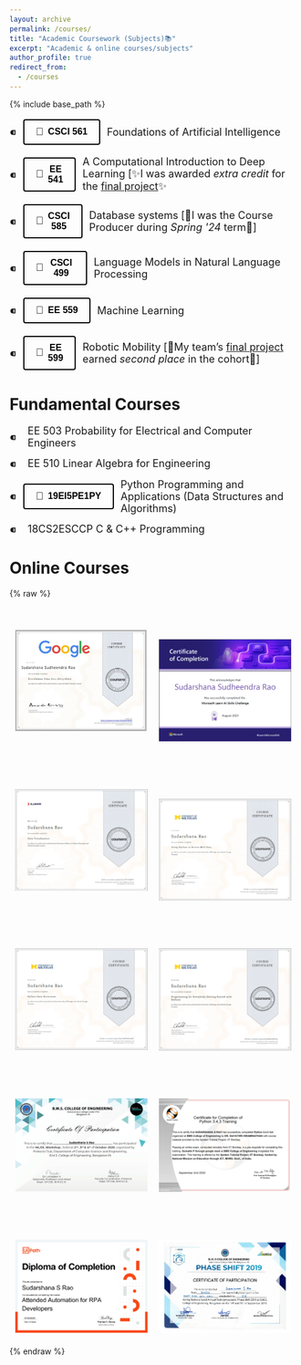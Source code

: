 ```yaml
---
layout: archive
permalink: /courses/
title: "Academic Coursework (Subjects)📚"
excerpt: "Academic & online courses/subjects"
author_profile: true
redirect_from: 
  - /courses
---
```

{% include base_path %}

<style>
/* Container for Bullet List */
.bullet-list {
  list-style-type: none;
  padding: 0;
}
.bullet-list li {
  display: flex;
  align-items: center;
  margin-bottom: 10px;
}
/* Custom Bullet */
.bullet-list li::before {
  content: "⁌";  /* Custom bullet symbol */
  font-size: 20px;
  margin-right: 10px;
}
/* Text next to the button */
.text-right {
  margin-left: 10px;
  font-size: 18px;
}
/* Button Styles */
.download-paper-button {
  border: 2px solid #000;
  padding: 10px 20px;
  text-align: center;
  text-decoration: none;
  display: inline-flex;
  align-items: center;
  font-size: 16px;
  margin: 4px 2px;
  cursor: pointer;
  border-radius: 4px;
  background-color: transparent;
  color: black;
  font-weight: bold;
  transition: background-color 0.3s ease-in-out, border-color 0.3s ease-in-out;
}
.download-paper-button::before {
  content: "🐙";
  margin-right: 8px;
  font-size: 18px;
}
/* Hover Effect */
.download-paper-button:hover {
  background-color: #A9A9A9;
  color: white;
  border-color: #696969;
  transform: translateY(-3px);
}
/* Active Effect */
.download-paper-button:active {
  background-color: #696969;
  border-color: #696969;
  transform: translateY(2px);
  box-shadow: 0 2px #D3D3D3;
}
</style>

<div class="download-button-container">
  <ul class="bullet-list">
    <li>
      <a href="https://github.com/SudarshanaSRao/CSCI561-AI_USC" target="_blank">
        <button class="download-paper-button">
          CSCI 561
        </button>
      </a>
      <span class="text-right">Foundations of Artificial Intelligence</span>
    </li>
  </ul>
</div>

<div class="download-button-container">
  <ul class="bullet-list">
    <li>
      <a href="https://github.com/SudarshanaSRao/EE541-Deep_Learning-USC" target="_blank">
        <button class="download-paper-button">
          EE 541
        </button>
      </a>
      <span class="text-right">A Computational Introduction to Deep Learning [✨I was awarded <i>extra credit</i> for the <a href="https://sudarshanasrao.github.io/portfolio/portfolio-5/">final project</a>✨</span>
    </li>
  </ul>
</div>

<div class="download-button-container">
  <ul class="bullet-list">
    <li>
      <a href="https://github.com/SudarshanaSRao/USC_CSCI-585_Database-Systems" target="_blank">
        <button class="download-paper-button">
          CSCI 585
        </button>
      </a>
      <span class="text-right">Database systems [🚀I was the Course Producer during <i>Spring '24</i> term🚀]</span>
    </li>
  </ul>
</div>

<div class="download-button-container">
  <ul class="bullet-list">
    <li>
      <a href="https://github.com/SudarshanaSRao/CSCI-499_LMs-in-NLP_USC" target="_blank">
        <button class="download-paper-button">
          CSCI 499
        </button>
      </a>
      <span class="text-right">Language Models in Natural Language Processing</span>
    </li>
  </ul>
</div>

<div class="download-button-container">
  <ul class="bullet-list">
    <li>
      <a href="https://github.com/SudarshanaSRao/EE559-Machine_Learning-USC" target="_blank">
        <button class="download-paper-button">
          EE 559
        </button>
      </a>
      <span class="text-right">Machine Learning</span>
    </li>
  </ul>
</div>

<div class="download-button-container">
  <ul class="bullet-list">
    <li>
      <a href="https://github.com/SudarshanaSRao/USC_EE-599_Robotics" target="_blank">
        <button class="download-paper-button">
          EE 599
        </button>
      </a>
      <span class="text-right">Robotic Mobility [🥈My team’s <a href="https://www.youtube.com/watch?v=7GFFjOJgJMA" target="_blank">final project</a> earned <i>second place</i> in the cohort🥈]</span>
    </li>
  </ul>
</div>   

Fundamental Courses
==================
<div class="download-button-container">
  <ul class="bullet-list">
    <li>
      <span class="text-right">EE 503 Probability for Electrical and Computer Engineers</span>
    </li>
  </ul>
</div>

<div class="download-button-container">
  <ul class="bullet-list">
    <li>
      <span class="text-right">EE 510 Linear Algebra for Engineering</span>
    </li>
  </ul>
</div>

<div class="download-button-container">
  <ul class="bullet-list">
    <li>
      <a href="https://github.com/SudarshanaSRao/Python-and-its-applications-in-ML" target="_blank">
        <button class="download-paper-button">
          19EI5PE1PY
        </button>
      </a>
      <span class="text-right">Python Programming and Applications (Data Structures and Algorithms)</span>
    </li>
  </ul>
</div>

<div class="download-button-container">
  <ul class="bullet-list">
    <li>
      <span class="text-right">18CS2ESCCP C & C++ Programming</span>
    </li>
  </ul>
</div>

Online Courses
==================
{% raw %}
<style>
  @keyframes fadeIn {
    from {
      opacity: 0;
    }
    to {
      opacity: 1;
    }
  }
  .fade-in-text {
    opacity: 0; /* Start with opacity 0 */
    font-weight: normal;
    color: orange;
    transition: opacity 1.5s ease-out; /* Use transition for fade-in effect */
  }
  .fade-in-text.show {
    opacity: 1; /* Fade to opacity 1 when in view */
  }
  .course-container {
    display: flex;
    flex-wrap: wrap;
    gap: 20px; /* Adjust as needed for spacing between items */
    justify-content: center; /* Center align all items */
  }
  .course {
    flex: 0 1 calc(50% - 20px); /* Ensure two items per row with spacing */
    box-sizing: border-box; /* Include padding and border in the element's total width and height */
    margin-bottom: 20px; /* Adjust spacing between rows */
    text-align: center; /* Center align text */
    position: relative; /* Needed for overlay effect */
    overflow: hidden; /* Hide the overflow */
  }
  .course img {
    width: 100%; /* Ensure the image fits the container */
    height: auto; /* Maintain aspect ratio */
    transition: transform 0.5s ease-out; /* Smooth transition for zoom effect */
    cursor: zoom-in; /* Change cursor to magnifying glass */
  }
  .course:hover img {
    transform: scale(1.1); /* Slightly zoom in on hover */
  }
  .course .fade-in-text {
    margin-top: 10px; /* Space between text and image */
  }
</style>
<div class="course-container">
  <div class="course">
    <p class="text fade-in-text"><i>➤ Data Analytics</i></p>
    <img src="/images/Google Data Analytics.jpg">
  </div>
  <div class="course">
    <p class="text fade-in-text"><i>➤ Microsoft Azure Machine Learning</i></p>
    <img src="/images/gluck.png">
  </div>
  <div class="course">
    <p class="text fade-in-text"><i>➤ Data Visualization</i></p>
    <img src="/images/uiuc_cou.png">
  </div>
  <div class="course">
    <p class="text fade-in-text"><i>➤ Using Python to Access Web Data</i></p>
    <img src="/images/umich_2.png">
  </div>
  <div class="course">
    <p class="text fade-in-text"><i>➤ Python Data Structures</i></p>
    <img src="/images/umich_3.png">
  </div>
  <div class="course">
    <p class="text fade-in-text"><i>➤ Getting Started with Python</i></p>
    <img src="/images/umich_1.png">
  </div>
    <div class="course">
    <p class="text fade-in-text"><i>➤ ML/DL Workshop</i></p>
    <img src="/images/ML DL workshop.png">
  </div>
      <div class="course">
    <p class="text fade-in-text"><i>➤ IIT-Bombay Python</i></p>
    <img src="/images/IITB python course.jpg">
  </div>
        <div class="course">
    <p class="text fade-in-text"><i>➤ Robotic Process Automation</i></p>
    <img src="/images/LearningPath_Certificate_07232021141549826.jpg">
  </div>
          <div class="course">
    <p class="text fade-in-text"><i>➤ Smart Room with Alexa</i></p>
    <img src="/images/Smart room with alexa.jpg">
  </div>
</div>
<script>
  document.addEventListener("DOMContentLoaded", function() {
    const textElements = document.querySelectorAll('.fade-in-text');
    const observer = new IntersectionObserver(entries => {
      entries.forEach(entry => {
        if (entry.isIntersecting) {
          entry.target.classList.add('show');
        } else {
          entry.target.classList.remove('show');
        }
      });
    });
    textElements.forEach(element => {
      observer.observe(element);
    });
  });
</script>
{% endraw %}
